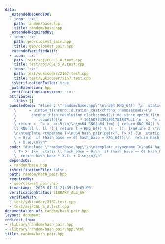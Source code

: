 ```yaml
---
data:
  _extendedDependsOn:
  - icon: ':x:'
    path: random/base.hpp
    title: random/base.hpp
  _extendedRequiredBy:
  - icon: ':x:'
    path: geo/closest_pair.hpp
    title: geo/closest_pair.hpp
  _extendedVerifiedWith:
  - icon: ':x:'
    path: test/aoj/CGL_5_A.test.cpp
    title: test/aoj/CGL_5_A.test.cpp
  - icon: ':x:'
    path: test/yukicoder/2167.test.cpp
    title: test/yukicoder/2167.test.cpp
  _isVerificationFailed: true
  _pathExtension: hpp
  _verificationStatusIcon: ':x:'
  attributes:
    links: []
  bundledCode: "#line 2 \"random/base.hpp\"\n\nu64 RNG_64() {\n  static uint64_t x_\n\
    \      = uint64_t(chrono::duration_cast<chrono::nanoseconds>(\n              \
    \       chrono::high_resolution_clock::now().time_since_epoch())\n           \
    \          .count())\n        * 10150724397891781847ULL;\n  x_ ^= x_ << 7;\n \
    \ return x_ ^= x_ >> 9;\n}\n\nu64 RNG(u64 lim) { return RNG_64() % lim; }\n\n\
    ll RNG(ll l, ll r) { return l + RNG_64() % (r - l); }\n#line 2 \"random/hash_pair.hpp\"\
    \n\ntemplate <typename T>\nu64 hash_pair(pair<T, T> X) {\n  static ll hash_base\
    \ = 0;\n  if (hash_base == 0) hash_base = RNG_64();\n  return hash_base * X.fi\
    \ + X.se;\n}\n"
  code: "#include \"random/base.hpp\"\n\ntemplate <typename T>\nu64 hash_pair(pair<T,\
    \ T> X) {\n  static ll hash_base = 0;\n  if (hash_base == 0) hash_base = RNG_64();\n\
    \  return hash_base * X.fi + X.se;\n}\n"
  dependsOn:
  - random/base.hpp
  isVerificationFile: false
  path: random/hash_pair.hpp
  requiredBy:
  - geo/closest_pair.hpp
  timestamp: '2023-01-31 21:39:16+09:00'
  verificationStatus: LIBRARY_ALL_WA
  verifiedWith:
  - test/yukicoder/2167.test.cpp
  - test/aoj/CGL_5_A.test.cpp
documentation_of: random/hash_pair.hpp
layout: document
redirect_from:
- /library/random/hash_pair.hpp
- /library/random/hash_pair.hpp.html
title: random/hash_pair.hpp
---
```

